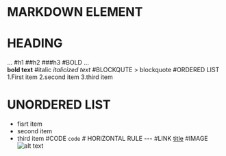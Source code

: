 # MARKDOWN ELEMENT
  # HEADING
...
#h1 
##h2
###h3
    #BOLD
...    
    **bold text**
    #italic
      *italicized text*
      #BLOCKQUTE
      > blockquote
        #ORDERED LIST
      1.First item
      2.second item
      3.third item
 # UNORDERED LIST
   - fisrt item
   - second item
   - third item
   #CODE
   `code`
    # HORIZONTAL RULE
    ---
    #LINK
    [title](https://www.example.com)
      #IMAGE
      ![alt text](image.jpg)
      